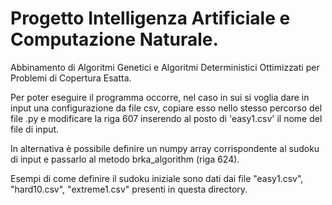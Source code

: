 # Progetto Intelligenza Artificiale e Computazione Naturale.
 Abbinamento di Algoritmi Genetici e Algoritmi Deterministici Ottimizzati per Problemi di Copertura Esatta.

 
Per poter eseguire il programma occorre, nel caso in sui si voglia dare in input una configurazione da file csv, copiare esso nello stesso percorso 
del file .py e modificare la riga 607 inserendo al posto di 'easy1.csv' il nome del file di input.

In alternativa è possibile definire un numpy array corrispondente al sudoku di input e passarlo al metodo brka_algorithm (riga 624).

Esempi di come definire il sudoku iniziale sono dati dai file "easy1.csv", "hard10.csv", "extreme1.csv" presenti in questa directory.
